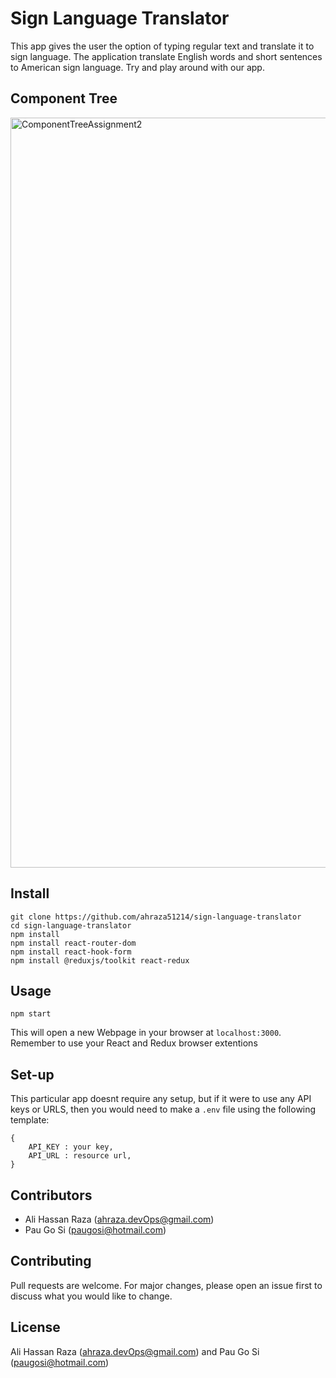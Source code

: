 # Sign Language Translator

This app gives the user the option of typing regular text and translate it to sign language. 
The application translate English words and short sentences to American sign language.
Try and play around with our app. 

## Component Tree
<img width="1200" alt="ComponentTreeAssignment2" src="https://github.com/ahraza51214/sign-language-translator/assets/127191401/9d3d8d67-333b-4b4c-ad88-1b58c0fb8b9b">

## Install
```
git clone https://github.com/ahraza51214/sign-language-translator 
cd sign-language-translator
npm install
npm install react-router-dom
npm install react-hook-form
npm install @reduxjs/toolkit react-redux
```

## Usage
```
npm start
``` 
This will open a new Webpage in your browser at `localhost:3000`. Remember to use your React and Redux browser extentions

## Set-up

This particular app doesnt require any setup, but if it were to use any API keys or URLS, then you would need to make a `.env` file using the following template:

```
{
    API_KEY : your key,
    API_URL : resource url,
}
```

## Contributors

* Ali Hassan Raza (ahraza.devOps@gmail.com)
* Pau Go Si (paugosi@hotmail.com)

## Contributing
Pull requests are welcome. For major changes, please open an issue first to discuss what you would like to change.

## License
Ali Hassan Raza (ahraza.devOps@gmail.com) and Pau Go Si (paugosi@hotmail.com)
